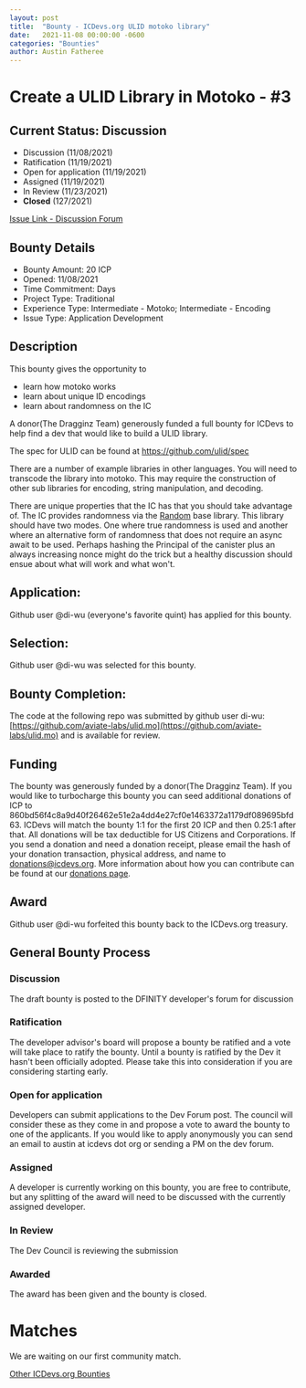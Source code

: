 ```yaml
---
layout: post
title:  "Bounty - ICDevs.org ULID motoko library"
date:   2021-11-08 00:00:00 -0600
categories: "Bounties"
author: Austin Fatheree
---
```


# Create a ULID Library in Motoko - #3

## Current Status: Discussion

* Discussion (11/08/2021) 
* Ratification (11/19/2021)
* Open for application (11/19/2021)
* Assigned (11/19/2021)
* In Review (11/23/2021)
* **Closed** (127/2021)

[Issue Link - Discussion Forum](https://forum.dfinity.org/t/icdevs-org-bounty-3-ulid-motoko-library/8473)

## Bounty Details

* Bounty Amount: 20 ICP
* Opened: 11/08/2021
* Time Commitment: Days
* Project Type: Traditional
* Experience Type: Intermediate - Motoko; Intermediate - Encoding
* Issue Type: Application Development

## Description

This bounty gives the opportunity to

* learn how motoko works
* learn about unique ID encodings
* learn about randomness on the IC

A donor(The Dragginz Team) generously funded a full bounty for ICDevs to help find a dev that would like to build a ULID library.

The spec for ULID can be found at https://github.com/ulid/spec

There are a number of example libraries in other languages.  You will need to transcode the library into motoko.  This may require the construction of other sub libraries for encoding, string manipulation, and decoding.

There are unique properties that the IC has that you should take advantage of.  The IC provides randomness via the [Random](https://sdk.dfinity.org/docs/base-libraries/random) base library.  This library should have two modes. One where true randomness is used and another where an alternative form of randomness that does not require an async await to be used.  Perhaps hashing the Principal of the canister plus an always increasing nonce might do the trick but a healthy discussion should ensue about what will work and what won't.

## Application:

Github user @di-wu (everyone's favorite quint) has applied for this bounty.

## Selection:

Github user @di-wu was selected for this bounty.

## Bounty Completion:

The code at the following repo was submitted by github user di-wu:  [https://github.com/aviate-labs/ulid.mo](https://github.com/aviate-labs/ulid.mo)  and is available for review.

## Funding

The bounty was generously funded by a donor(The Dragginz Team). If you would like to turbocharge this bounty you can seed additional donations of ICP to 860bd56f4c8a9d40f26462e51e2a4dd4e27cf0e1463372a1179df089695bfd63.  ICDevs will match the bounty 1:1 for the first 20 ICP and then 0.25:1 after that.  All donations will be tax deductible for US Citizens and Corporations.  If you send a donation and need a donation receipt, please email the hash of your donation transaction, physical address, and name to donations@icdevs.org.  More information about how you can contribute can be found at our [donations page](https://icdevs.org/donations.html).

## Award

Github user @di-wu forfeited this bounty back to the ICDevs.org treasury.

## General Bounty Process

### Discussion

The draft bounty is posted to the DFINITY developer's forum for discussion

### Ratification

The developer advisor's board will propose a bounty be ratified and a vote will take place to ratify the bounty.  Until a bounty is ratified by the Dev it hasn't been officially adopted. Please take this into consideration if you are considering starting early.

### Open for application

Developers can submit applications to the Dev Forum post.  The council will consider these as they come in and propose a vote to award the bounty to one of the applicants.  If you would like to apply anonymously you can send an email to austin at icdevs dot org or sending a PM on the dev forum.

### Assigned

A developer is currently working on this bounty, you are free to contribute, but any splitting of the award will need to be discussed with the currently assigned developer.

### In Review

The Dev Council is reviewing the submission

### Awarded

The award has been given and the bounty is closed.

# Matches

We are waiting on our first community match.


[Other ICDevs.org Bounties](https://icdevs.org/bounties.html)

